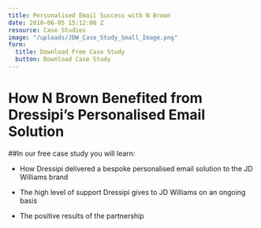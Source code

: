 ```yaml
---
title: Personalised Email Success with N Brown
date: 2018-06-05 15:12:00 Z
resource: Case Studies
image: "/uploads/JDW_Case_Study_Small_Image.png"
form:
  title: Download Free Case Study
  button: Download Case Study
---
```


# How N Brown Benefited from Dressipi’s Personalised Email Solution

##In our free case study you will learn:

* How Dressipi delivered a bespoke personalised email solution to the JD Williams brand

* The high level of support Dressipi gives to JD Williams on an ongoing basis

* The positive results of the partnership

